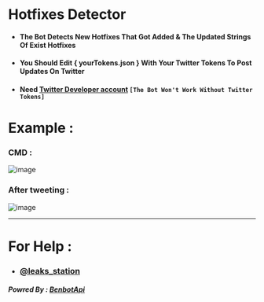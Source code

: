 # Hotfixes Detector
- #### The Bot Detects New Hotfixes That Got Added & The Updated Strings Of Exist Hotfixes
- #### You Should Edit { yourTokens.json } With Your Twitter Tokens To Post Updates On Twitter
- #### Need [Twitter Developer account](https://developer.twitter.com/en/portal/dashboard) `[The Bot Won't Work Without Twitter Tokens]`


# Example :
### CMD :
![image](https://user-images.githubusercontent.com/86381194/143946612-d03032d0-1a7e-46be-a1af-335cac3ca8e3.png)
### After tweeting :
![image](https://user-images.githubusercontent.com/86381194/143946508-c93b31e8-ac41-456e-b90a-1cf435d3df67.png)


-------
# For Help :
- ### [@leaks_station](https://twitter.com/Leaks_station)
 
##### Powred By : [BenbotApi](https://benbot.stoplight.io/docs/benbot-docs/BenBot.v1.yaml)

